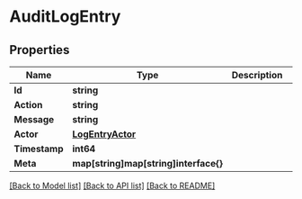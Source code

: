 # AuditLogEntry

## Properties

Name | Type | Description | Notes
------------ | ------------- | ------------- | -------------
**Id** | **string** |  | 
**Action** | **string** |  | 
**Message** | **string** |  | 
**Actor** | [**LogEntryActor**](LogEntryActor.md) |  | 
**Timestamp** | **int64** |  | [optional] 
**Meta** | **map[string]map[string]interface{}** |  | 

[[Back to Model list]](../README.md#documentation-for-models) [[Back to API list]](../README.md#documentation-for-api-endpoints) [[Back to README]](../README.md)


